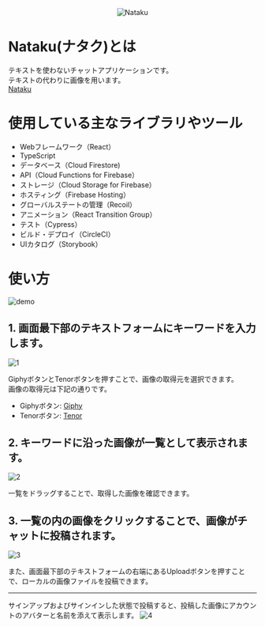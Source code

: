 <div align="center">
<img src="https://user-images.githubusercontent.com/48976713/86219488-3f186d80-bbbd-11ea-8830-04b9c838d19a.png" alt="Nataku" title="Nataku">
</div>


# Nataku(ナタク)とは
テキストを使わないチャットアプリケーションです。  
テキストの代わりに画像を用います。  
[Nataku](https://nataku.cloud)

# 使用している主なライブラリやツール
- Webフレームワーク（React）
- TypeScript
- データベース（Cloud Firestore)
- API（Cloud Functions for Firebase）
- ストレージ（Cloud Storage for Firebase）
- ホスティング（Firebase Hosting）
- グローバルステートの管理（Recoil）
- アニメーション（React Transition Group）
- テスト（Cypress）
- ビルド・デプロイ（CircleCI）
- UIカタログ（Storybook）

# 使い方
![demo](https://user-images.githubusercontent.com/48976713/86241223-80b91080-bbdd-11ea-8215-92efa02107ee.gif)

## 1. 画面最下部のテキストフォームにキーワードを入力します。
![1](https://user-images.githubusercontent.com/48976713/86224692-2cedfd80-bbc4-11ea-966b-43e588ca40ab.jpg)

GiphyボタンとTenorボタンを押すことで、画像の取得元を選択できます。  
画像の取得元は下記の通りです。
- Giphyボタン: [Giphy](https://giphy.com/)
- Tenorボタン: [Tenor](https://tenor.com/)

## 2. キーワードに沿った画像が一覧として表示されます。
![2](https://user-images.githubusercontent.com/48976713/86224691-2bbcd080-bbc4-11ea-971f-5f9795c5b8a5.jpg)

一覧をドラッグすることで、取得した画像を確認できます。

## 3. 一覧の内の画像をクリックすることで、画像がチャットに投稿されます。
![3](https://user-images.githubusercontent.com/48976713/86224687-2a8ba380-bbc4-11ea-9050-e5317a025343.jpg)

また、画面最下部のテキストフォームの右端にあるUploadボタンを押すことで、ローカルの画像ファイルを投稿できます。

---

サインアップおよびサインインした状態で投稿すると、投稿した画像にアカウントのアバターと名前を添えて表示します。
![4](https://user-images.githubusercontent.com/48976713/86226157-34aea180-bbc6-11ea-9410-7940c4416816.jpg)

